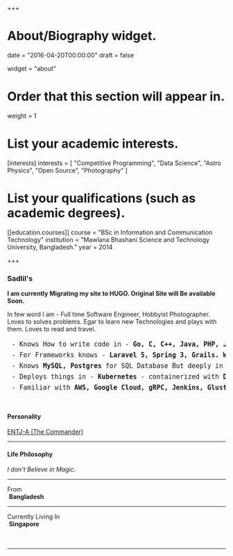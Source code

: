 +++
# About/Biography widget.

date = "2016-04-20T00:00:00"
draft = false

widget = "about"

# Order that this section will appear in.
weight = 1

# List your academic interests.
[interests]
  interests = [
    "Competitive Programming",
    "Data Science",
    "Astro Physics",
    "Open Source",
    "Photography"
  ]

# List your qualifications (such as academic degrees).
[[education.courses]]
  course = "BSc in Information and Communication Technology"
  institution = "Mawlana Bhashani Science and Technology University, Bangladesh."
  year = 2014
 
+++


### Sadlil's

__**I am currently Migrating my site to HUGO. Original Site will Be available Soon.**__
 
In few word I am - 
 Full time Software Engineer, Hobbyist Photographer. Loves to solves problems. Egar to learn new Technologies and plays with them. Loves to read and travel. 
 
<pre style="font-size: 15px; height: 150px; line-height: 25px; border-radius: 15px; padding-left: 10px;">
- Knows How to write code in - <b>Go, C, C++, Java, PHP, JavaScript</b>.
- For Frameworks knows - <b>Laravel 5, Spring 3, Grails. Worked with Hibernate</b>.
- Knows <b>MySQL, Postgres</b> for SQL Database But deeply in love with <b>ElasticSearch</b>.
- Deploys things in - <b>Kubernetes</b> - containerized with <b>Docker</b>.
- Familiar with <b>AWS, Google Cloud, gRPC, Jenkins, GlusterFS, HAProxy</b> etc.
</pre>

#### Personality
[ENTJ-A (The Commander)](https://www.16personalities.com/profiles/57a0bb3ee941e)
<hr>

#### Life Philosophy
*I don't Believe in Magic*.
<hr>

<div>
    <div style="">
    From<br>
      &nbsp<b>Bangladesh</b>
    </div>
    <hr>
    <div style="">
    Currently Living In<br>
      &nbsp<b>Singapore</b>
    </div>
    <br>
</div>

<br>
<hr>